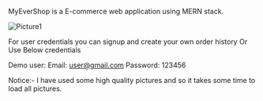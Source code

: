 MyEverShop is a E-commerce web application using MERN stack.

![Picture1](https://github.com/LADDi008/e-commerce2/assets/116054363/c6d19f7c-ffac-49ce-9cac-52fee0577d8e)

For user credentials you can signup and create your own order history
Or Use Below credentials

Demo user:
Email: user@gmail.com
Password: 123456

Notice:- I have used some high quality pictures and so it takes some time to load all pictures.
